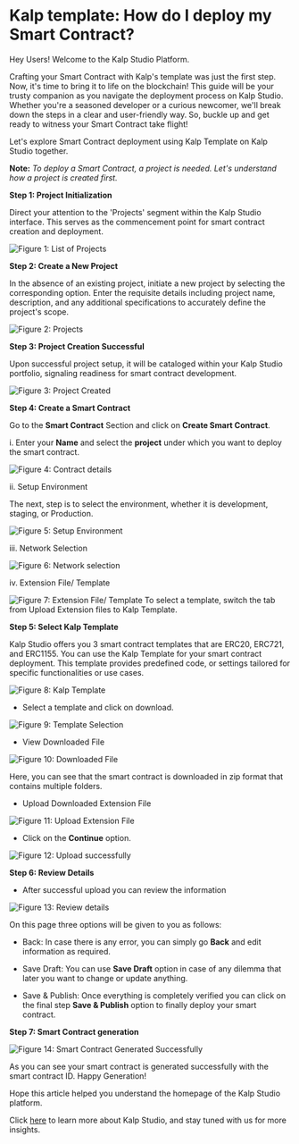# Kalp template: How do I deploy my Smart Contract?

Hey Users! Welcome to the Kalp Studio Platform.

Crafting your Smart Contract with Kalp's template was just the first step. Now, it's time to bring it to life on the blockchain! This guide will be your trusty companion as you navigate the deployment process on Kalp Studio. Whether you're a seasoned developer or a curious newcomer, we'll break down the steps in a clear and user-friendly way. So, buckle up and get ready to witness your Smart Contract take flight!

Let's explore Smart Contract deployment using Kalp Template on Kalp Studio together.

**Note:** _To deploy a Smart Contract, a project is needed. Let's understand how a project is created first._

**Step 1: Project Initialization**

Direct your attention to the 'Projects' segment within the Kalp Studio interface. This serves as the commencement point for smart contract creation and deployment.

![Figure 1: List of Projects](https://docs.kalp.studio/~gitbook/image?url=https%3A%2F%2Fs3-ap-south-1.amazonaws.com%2Find-cdn.freshdesk.com%2Fdata%2Fhelpdesk%2Fattachments%2Fproduction%2F1060007149868%2Foriginal%2FLnirhhQeLvWisJpvBP4siV3Xh-9TcoK_Tg.png%3F1708682726&width=768&dpr=4&quality=100&sign=3e011a57f6d987484e861c05ad9b1ce4668dd8290cbb323ccf1396216963a638)


**Step 2: Create a New Project**

In the absence of an existing project, initiate a new project by selecting the corresponding option. Enter the requisite details including project name, description, and any additional specifications to accurately define the project's scope.

![Figure 2: Projects](https://docs.kalp.studio/~gitbook/image?url=https%3A%2F%2Fs3-ap-south-1.amazonaws.com%2Find-cdn.freshdesk.com%2Fdata%2Fhelpdesk%2Fattachments%2Fproduction%2F1060007149882%2Foriginal%2Fe3MUmaYiB-S3CaHbjzm9T9EjiqZOACWYvQ.png%3F1708682743&width=768&dpr=4&quality=100&sign=f646182650130997a4a8c4fdeb41445ea173fe3ea02c2ebec1c7e06944919db3)

**Step 3: Project Creation Successful**

Upon successful project setup, it will be cataloged within your Kalp Studio portfolio, signaling readiness for smart contract development.

![Figure 3: Project Created](https://docs.kalp.studio/~gitbook/image?url=https%3A%2F%2Fs3-ap-south-1.amazonaws.com%2Find-cdn.freshdesk.com%2Fdata%2Fhelpdesk%2Fattachments%2Fproduction%2F1060007149928%2Foriginal%2F2eHux4Hj8nBJsfYErUcAfHrJI8smjf9AJA.png%3F1708682785&width=768&dpr=4&quality=100&sign=14f3594163c59d66a0bb42bf8ba7f80f64ac5203c6f8fc72aab4b674840fb2bc)

**Step 4: Create a Smart Contract**

Go to the **Smart Contract** Section and click on **Create Smart Contract**.

i. Enter your **Name** and select the **project** under which you want to deploy the smart contract.

![Figure 4: Contract details](https://docs.kalp.studio/~gitbook/image?url=https%3A%2F%2Fs3-ap-south-1.amazonaws.com%2Find-cdn.freshdesk.com%2Fdata%2Fhelpdesk%2Fattachments%2Fproduction%2F1060007149958%2Foriginal%2F-chI7Rn8XQa_mlvi_-v6szN3vwA0l9eNPw.png%3F1708682837&width=768&dpr=4&quality=100&sign=ee089731dbade87d73bfa9d52ac354e7a6ccf13671cc6019253e6ac83d0c194d)

ii. Setup Environment

The next, step is to select the environment, whether it is development, staging, or Production.

![Figure 5: Setup Environment](https://docs.kalp.studio/~gitbook/image?url=https%3A%2F%2Fs3-ap-south-1.amazonaws.com%2Find-cdn.freshdesk.com%2Fdata%2Fhelpdesk%2Fattachments%2Fproduction%2F1060007150046%2Foriginal%2F5U0E16QyBOSzIQbp269809T5HvAF6qVvTA.png%3F1708682906&width=768&dpr=4&quality=100&sign=995db4792a64520646b898620002df59bdc8fed50c940778cc2645deabcdfe35)

iii. Network Selection

![Figure 6: Network selection](https://docs.kalp.studio/~gitbook/image?url=https%3A%2F%2Fs3-ap-south-1.amazonaws.com%2Find-cdn.freshdesk.com%2Fdata%2Fhelpdesk%2Fattachments%2Fproduction%2F1060007150057%2Foriginal%2Fmd_VbTh3BMYHSqwAC_lKIeFWxNrI7LnmPQ.png%3F1708682928&width=768&dpr=4&quality=100&sign=25f83175892f9ad00af0fe665b9cd499cee1a88a15e5aa78010f083ef176b04a)

iv. Extension File/ Template

![Figure 7: Extension File/ Template](https://docs.kalp.studio/~gitbook/image?url=https%3A%2F%2Fs3-ap-south-1.amazonaws.com%2Find-cdn.freshdesk.com%2Fdata%2Fhelpdesk%2Fattachments%2Fproduction%2F1060007150287%2Foriginal%2FDDhh_jIa7h94T_JPjxbL7-3LjOcdnFiJTg.png%3F1708683155&width=768&dpr=4&quality=100&sign=65d9d7f21aaa3a355ac37c61ccc486232235d8dfd1b3691096cc64227cdb7f20)
To select a template, switch the tab from Upload Extension files to Kalp Template.

**Step 5: Select Kalp Template**

Kalp Studio offers you 3 smart contract templates that are ERC20, ERC721, and ERC1155. You can use the Kalp Template for your smart contract deployment. This template provides predefined code, or settings tailored for specific functionalities or use cases.

![Figure 8: Kalp Template](https://docs.kalp.studio/~gitbook/image?url=https%3A%2F%2Fs3-ap-south-1.amazonaws.com%2Find-cdn.freshdesk.com%2Fdata%2Fhelpdesk%2Fattachments%2Fproduction%2F1060007150326%2Foriginal%2FyCfOIgBoq4o6e4G-UqMhJtA2yg8KyW43Ew.png%3F1708683182&width=768&dpr=4&quality=100&sign=bc41d12ef325cc0dc0e754d40a147758c15de800df0a74e0bf69ba1d49e7164f)

-   Select a template and click on download.  

![Figure 9: Template Selection](https://docs.kalp.studio/~gitbook/image?url=https%3A%2F%2Fs3-ap-south-1.amazonaws.com%2Find-cdn.freshdesk.com%2Fdata%2Fhelpdesk%2Fattachments%2Fproduction%2F1060007150364%2Foriginal%2FGORohG7xgpdbsQYmC8JI9eHFdkvp80pEuA.png%3F1708683213&width=768&dpr=4&quality=100&sign=49dc4c5b64caae5adfaef51ad829d21798d1750efa57032e305374f6138dbe18)

-   View Downloaded File

![Figure 10: Downloaded File](https://docs.kalp.studio/~gitbook/image?url=https%3A%2F%2Fs3-ap-south-1.amazonaws.com%2Find-cdn.freshdesk.com%2Fdata%2Fhelpdesk%2Fattachments%2Fproduction%2F1060007043127%2Foriginal%2FEbwhNSehghV2uut43_-r0KuDGnRwd76WzQ.png%3F1708521881&width=768&dpr=4&quality=100&sign=3a00b5fa1952dfbc7fd2d99f275e6b881a20dc58790693fc5e5768f9f16afe9b)

Here, you can see that the smart contract is downloaded in zip format that contains multiple folders.

-   Upload Downloaded Extension File    

![Figure 11: Upload Extension File](https://docs.kalp.studio/~gitbook/image?url=https%3A%2F%2Fs3-ap-south-1.amazonaws.com%2Find-cdn.freshdesk.com%2Fdata%2Fhelpdesk%2Fattachments%2Fproduction%2F1060007150274%2Foriginal%2FJ0nswo67pFTOsB9NB730WGN96Fyt_HP9bw.png%3F1708683133&width=768&dpr=4&quality=100&sign=10fe3ba58bfc6bb363d59cf0f81d2d6c6d1f42b86e34e414a47a429f482286f9)

-   Click on the **Continue** option.

![Figure 12: Upload successfully](https://docs.kalp.studio/~gitbook/image?url=https%3A%2F%2Fs3-ap-south-1.amazonaws.com%2Find-cdn.freshdesk.com%2Fdata%2Fhelpdesk%2Fattachments%2Fproduction%2F1060007042055%2Foriginal%2FPsN2ZkCeDrrPtfslWdjvXrz6Pve-3-Rw1w.png%3F1708520987&width=768&dpr=4&quality=100&sign=7a3be433c89ce29c954f5df0cf8a9588e6d20a89321f1fd2caf4a00f7ca4b648)

**Step 6: Review Details**

-   After successful upload you can review the information

![Figure 13: Review details](https://docs.kalp.studio/~gitbook/image?url=https%3A%2F%2Fs3-ap-south-1.amazonaws.com%2Find-cdn.freshdesk.com%2Fdata%2Fhelpdesk%2Fattachments%2Fproduction%2F1060007042030%2Foriginal%2FJLiGGJViUiAld8QWhOJc9EWZsTAv1xadPg.png%3F1708520945&width=768&dpr=4&quality=100&sign=c0b7386af351c0f9b3e41cc408afe63ab5d71ed8c863c2bf17ef819065d1d0b1)

On this page three options will be given to you as follows:

-   Back: In case there is any error, you can simply go **Back** and edit information as required.
    
-   Save Draft: You can use **Save Draft** option in case of any dilemma that later you want to change or update anything.
    
-   Save & Publish: Once everything is completely verified you can click on the final step **Save & Publish** option to finally deploy your smart contract.
    

**Step 7: Smart Contract generation**

![Figure 14: Smart Contract Generated Successfully](https://docs.kalp.studio/~gitbook/image?url=https%3A%2F%2Fs3-ap-south-1.amazonaws.com%2Find-cdn.freshdesk.com%2Fdata%2Fhelpdesk%2Fattachments%2Fproduction%2F1060007043767%2Foriginal%2F2MO3LwFAgNezWX8swf78WBUM4OD1J9EJDw.png%3F1708522515&width=768&dpr=4&quality=100&sign=b4fd8cdd611883c12844e47d018bfeea2c437f3d588cd35ab76db9c12799e69f)

As you can see your smart contract is generated successfully with the smart contract ID. Happy Generation!

Hope this article helped you understand the homepage of the Kalp Studio platform.

Click [here](https://docs.kalp.studio/ks/kalp-studio-home/introduction-to-kalp-studio/getting-started-with-kalp-studio) to learn more about Kalp Studio, and stay tuned with us for more insights.